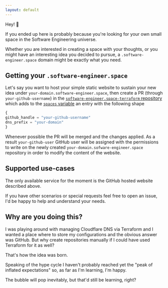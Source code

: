 ```yaml
---
layout: default
---
```

Hey! 👋

If you ended up here is probably because you're looking for your own small space in the Software Engineering universe.

Whether you are interested in creating a space with your thoughts, or you might have an interesting idea you decided to 
pursue, a `.software-engineer.space` domain might be exactly what you need.

## Getting your `.software-engineer.space`

Let's say you want to host your simple static website to sustain your new idea
under `your-domain.software-engineer.space`, then create a PR (through `your-github-username`) in
the [`software-engineer.space-terraform` repository](https://github.com/software-engineer-space/software-engineer.space-terraform)
which adds to
the [`spaces` variable](https://github.com/software-engineer-space/software-engineer.space-terraform/blob/main/spaces.tf#L2)
an entry with the following shape

```terraform
{
github_handle = "your-github-username"
dns_prefix = "your-domain"
}
```

Whenever possible the PR will be merged and the changes applied. As a result `your-github-user` GitHub user will be
assigned with the permissions to write on the newly created `your-domain.sofware-engineer.space` repository in order to
modify the content of the website.

## Supported use-cases

The only available service for the moment is the GitHub hosted website described above.

If you have other scenarios or special requests feel free to open an issue, I'd be happy to help and understand your
needs.

## Why are you doing this?
I was playing around with managing Cloudflare DNS via Terraform and I wanted a place where to store my configurations
and the obvious answer was GitHub. But why create repositories manually if I could have used Terraform for it as well?

That's how the idea was born.

Speaking of the hype cycle I haven't probably reached yet the "peak of inflated expectations" so,
as far as I'm learning, I'm happy.

The bubble will pop inevitably, but that'd still be learning, right?
